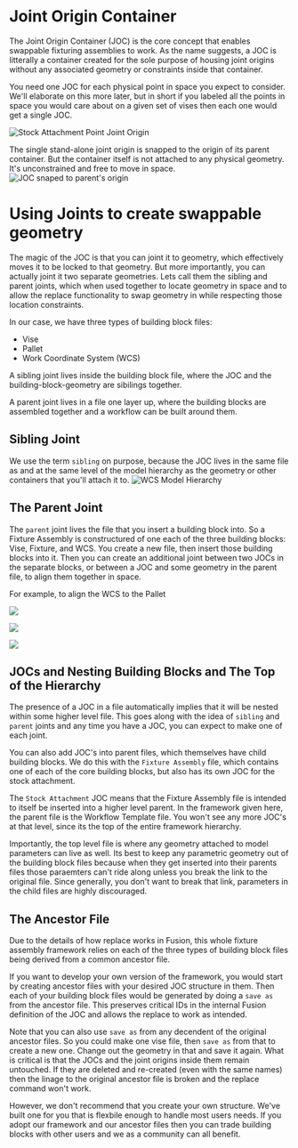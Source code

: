 # Joint Origin Container

The Joint Origin Container (JOC) is the core concept that enables swappable fixturing assemblies to work. 
As the name suggests, a JOC is litterally a container created for the sole purpose of housing joint origins without any associated geometry or constraints inside that container. 

You need one JOC for each physical point in space you expect to consider. 
We'll elaborate on this more later, but in short if you labeled all the points in space you would care about on a given set of vises then each one would get a single JOC.

![Stock Attachment Point Joint Origin](images/vise_rigging_joc_stock_attachment_expanded.png)


The single stand-alone joint origin is snapped to the origin of its parent container. 
But the container itself is not attached to any physical geometry. 
It's unconstrained and free to move in space. 
![JOC snaped to parent's origin](images/JOC_snapped_to_parents_origin.png)


# Using Joints to create swappable geometry 

The magic of the JOC is that you can joint it to geometry, which effectively moves it to be locked to that geometry. 
But more importantly, you can actually joint it two separate geometries. 
Lets call them the sibling and parent joints, which when used together to locate geometry in space and to allow the replace functionality to swap geometry in while respecting those location constraints. 

In our case, we have three types of building block files: 

- Vise 
- Pallet 
- Work Coordinate System (WCS)

A sibling joint lives inside the building block file, where the JOC and the building-block-geometry are sibilings together. 

A parent joint lives in a file one layer up, where the building blocks are assembled together and a workflow can be built around them. 

## Sibling Joint

We use the term `sibling` on purpose, because the JOC lives in the same file as and at the same level of the model hierarchy as the geometry or other containers that you'll attach it to. 
![WCS Model Hierarchy](images/WCS_JOC_model_hierarchy.png)


## The Parent Joint

The `parent` joint lives the file that you insert a building block into. 
So a Fixture Assembly is constructured of one each of the three building blocks: Vise, Fixture, and WCS. 
You create a new file, then insert those building blocks into it. 
Then you can create an additional joint between two JOCs in the separate blocks, or between a JOC and some geometry in the parent file, to align them together in space. 

For example, to align the WCS to the Pallet

![](images/WCS_to_Pallet_joint.png)

![](images/WCS_to_Pallet_WCS_side.png)

![](images/WCS_to_Pallet_Pallet_side.png)

## JOCs and Nesting Building Blocks and The Top of the Hierarchy

The presence of a JOC in a file automatically implies that it will be nested within some higher level file. 
This goes along with the idea of `sibling` and `parent` joints and any time you have a JOC, you can expect to make one of each joint. 

You can also add JOC's into parent files, which themselves have child building blocks. 
We do this with the `Fixture Assembly` file, which contains one of each of the core building blocks, but also has its own JOC for the stock attachment. 

The `Stock Attachment` JOC means that the Fixture Assembly file is intended to itself be inserted into a higher level parent. 
In the framework given here, the parent file is the Workflow Template file.
You won't see any more JOC's at that level, since its the top of the entire framework hierarchy. 

Importantly, the top level file is where any geometry attached to model parameters can live as well. 
Its best to keep any parametric geometry out of the building block files because when they get inserted into their parents files those paraemters can't ride along unless you break the link to the original file. 
Since generally, you don't want to break that link, parameters in the child files are highly discouraged. 

## The Ancestor File 

Due to the details of how replace works in Fusion, this whole fixture assembly framework relies on 
each of the three types of building block files being derived from a common ancestor file. 

If you want to develop your own version of the framework, you would start by creating ancestor files with your desired JOC structure in them. 
Then each of your building block files would be generated by doing a `save as` from the ancestor file. 
This preserves critical IDs in the internal Fusion definition of the JOC and allows the replace to work as intended. 

Note that you can also use `save as` from any decendent of the original ancestor files. 
So you could make one vise file, then `save as` from that to create a new one. 
Change out the geometry in that and save it again. 
What is critical is that the JOCs and the joint origins inside them remain untouched.
If they are deleted and re-created (even with the same names) then the linage to the original ancestor file is broken and the replace command won't work. 

However, we don't recommend that you create your own structure. We've built one for you that is flexbile enough to handle most users needs. 
If you adopt our framework and our ancestor files then you can trade building blocks with other users and we as a community can all benefit. 







